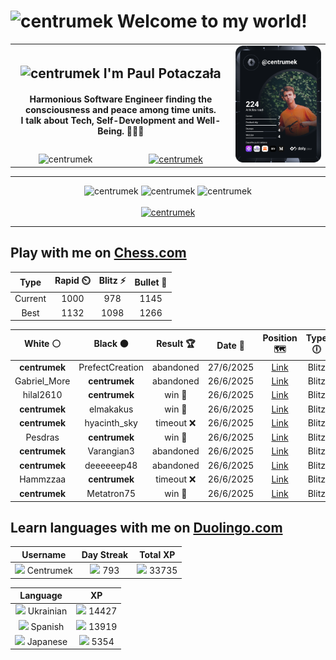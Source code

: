 <h1>
  <img
    src="https://emojis.slackmojis.com/emojis/images/1531849430/4246/blob-sunglasses.gif"
    width="30"
    alt="centrumek"
  />
  Welcome to my world!
</h1>

<table>
  <tbody>
    <tr>
      <td align="center" width="70%" colspan="2">
        <h2>
          <img
            src="https://raw.githubusercontent.com/MartinHeinz/MartinHeinz/master/wave.gif"
            width="30px"
            alt="centrumek"
          />
          I'm Paul Potaczała
        </h2>
        <h4>
          Harmonious Software Engineer finding the consciousness and peace among time units.
          <br/>
          I talk about Tech, Self-Development and Well-Being. 🌿🧘🚀
        </h4>
      </td>
      <td width="30%" rowspan="2">
        <a href="https://app.daily.dev/centrumek">
          <img
            src="./devcard.svg"
            alt="centrumek"
          />
        </a>
      </td>
    </tr>
    <tr align="center">
      <td>
        <img
          src="https://komarev.com/ghpvc/?username=centrumek&label=visitors&color=0e75b6&style=flat"
          alt="centrumek"
        >
      </td>
      <td>
        <a href="https://stackoverflow.com/users/14496012/centrumek">
          <img
            src="https://stackoverflow.com/users/flair/14496012.png?theme=dark"
            alt="centrumek"
          >
        </a>
      </td>
    </tr>
  </tbody>
</table>

---
<div align="center">
  <img 
    src="https://github-readme-stats.vercel.app/api?username=centrumek&show_icons=true&count_private=true&theme=dark&hide_border=true&hide=issues,contribs&bg_color=00000000"
    alt="centrumek"
  />
  <img
    src="https://github-readme-stats.vercel.app/api/top-langs/?username=centrumek&layout=compact&hide_border=true&theme=dark&bg_color=00000000&langs_count=6&exclude_repo=air-statistic-app"
    alt="centrumek"
  />
  <img 
    src="https://github-readme-streak-stats.herokuapp.com?user=centrumek&theme=dark&hide_border=true&background=FFFFFF00"
    alt="centrumek"
  />
  <br/>
  <br/>
  <a href="https://www.buymeacoffee.com/centrumek">
    <img
      src="https://cdn.buymeacoffee.com/buttons/v2/default-orange.png"
      height="50"
      width="210"
      alt="centrumek"
    />
  </a>
</div>

---

## Play with me on [Chess.com](https://www.chess.com/member/centrumek)

<div align="center">
<!--START_SECTION:chessStats-->
<!-- Automatically generated with https://github.com/Balastrong/chess-stats-action -->

| Type | Rapid ⏲️ | Blitz ⚡ | Bullet 🔫 |
|:---:|:---:|:---:|:---:|
| Current | 1000 | 978 | 1145 |
| Best | 1132 | 1098 | 1266 |

| White ⚪ | Black ⚫ | Result 🏆 | Date 📅 | Position 🗺️ | Type 🕕 |
|:---:|:---:|:---:|:---:|:---:|:---:|
| **centrumek** | PrefectCreation | abandoned  | 27/6/2025 | <a href="http://www.ee.unb.ca/cgi-bin/tervo/fen.pl?select=1r6/4k1p1/p6p/b1P5/2KP2P1/P5q1/1B6/5Q2 w - - 0 37">Link</a> | Blitz |
| Gabriel_More | **centrumek** | abandoned  | 26/6/2025 | <a href="http://www.ee.unb.ca/cgi-bin/tervo/fen.pl?select=r2q1br1/4k3/1pN1bn1n/2p3p1/p6p/2PBP2P/PPQN1PPB/1K1R3R b - - 1 22">Link</a> | Blitz |
| hilal2610 | **centrumek** | win 🥇 | 26/6/2025 | <a href="http://www.ee.unb.ca/cgi-bin/tervo/fen.pl?select=8/6k1/p5p1/1p1r1pKr/3P1P2/1P2R2P/P7/3R4 w - - 6 41">Link</a> | Blitz |
| **centrumek** | elmakakus | win 🥇 | 26/6/2025 | <a href="http://www.ee.unb.ca/cgi-bin/tervo/fen.pl?select=r4rk1/ppBb1pbp/4n1p1/3p2N1/3P4/2P3P1/PP3P1P/R2Q1RK1 b - - 0 15">Link</a> | Blitz |
| **centrumek** | hyacinth_sky | timeout ❌ | 26/6/2025 | <a href="http://www.ee.unb.ca/cgi-bin/tervo/fen.pl?select=8/p1p2pk1/1p3bp1/2r5/1KP5/8/8/1q6 w - - 2 52">Link</a> | Blitz |
| Pesdras | **centrumek** | win 🥇 | 26/6/2025 | <a href="http://www.ee.unb.ca/cgi-bin/tervo/fen.pl?select=6r1/p3B2k/2p1p2p/3pr3/8/7P/1PP2PP1/2R3K1 w - - 2 27">Link</a> | Blitz |
| **centrumek** | Varangian3 | abandoned  | 26/6/2025 | <a href="http://www.ee.unb.ca/cgi-bin/tervo/fen.pl?select=r4rk1/p1p2ppp/8/1p1PN3/3K4/P1P5/1nP5/R7 w - - 0 27">Link</a> | Blitz |
| **centrumek** | deeeeeep48 | abandoned  | 26/6/2025 | <a href="http://www.ee.unb.ca/cgi-bin/tervo/fen.pl?select=r1b2r2/ppp1n1kp/2p5/4q3/N6N/P7/2P1P3/R3KB2 w Q - 0 18">Link</a> | Blitz |
| Hammzzaa | **centrumek** | timeout ❌ | 26/6/2025 | <a href="http://www.ee.unb.ca/cgi-bin/tervo/fen.pl?select=7k/p4R2/6p1/8/8/4P1P1/B5P1/R6K b - - 1 36">Link</a> | Blitz |
| **centrumek** | Metatron75 | win 🥇 | 26/6/2025 | <a href="http://www.ee.unb.ca/cgi-bin/tervo/fen.pl?select=r2qkb1r/1b1np3/p2p2Bp/1p4p1/8/2N2P2/PPP3PP/R1BQK2R b KQkq - 1 14">Link</a> | Blitz |

<!--END_SECTION:chessStats-->
</div>

## Learn languages with me on [Duolingo.com](https://www.duolingo.com/profile/Centrumek)

<div align="center">
<!--START_SECTION:duolingoStats-->
<!-- Automatically generated with https://github.com/centrumek/duolingo-readme-stats-->

| Username | Day Streak | Total XP |
|:---:|:---:|:---:|
| <img src="https://raw.githubusercontent.com/centrumek/duolingo-readme-stats/main/assets/duolingo.png" height="12"> Centrumek | <img src="https://raw.githubusercontent.com/centrumek/duolingo-readme-stats/main/assets/streakinactive.svg" height="12"> 793 | <img src="https://raw.githubusercontent.com/centrumek/duolingo-readme-stats/main/assets/xp.svg" height="12"> 33735 | <img src="https://raw.githubusercontent.com/centrumek/duolingo-readme-stats/main/assets/xp.svg" height="12"> 0 |

| Language | XP |
|:---:|:---:|
| <img src="https://raw.githubusercontent.com/centrumek/duolingo-readme-stats/main/assets/langs/ukrainian.svg" height="12"> Ukrainian | <img src="https://raw.githubusercontent.com/centrumek/duolingo-readme-stats/main/assets/xp.svg" height="12"> 14427 |
| <img src="https://raw.githubusercontent.com/centrumek/duolingo-readme-stats/main/assets/langs/spanish.svg" height="12"> Spanish | <img src="https://raw.githubusercontent.com/centrumek/duolingo-readme-stats/main/assets/xp.svg" height="12"> 13919 |
| <img src="https://raw.githubusercontent.com/centrumek/duolingo-readme-stats/main/assets/langs/japanese.svg" height="12"> Japanese | <img src="https://raw.githubusercontent.com/centrumek/duolingo-readme-stats/main/assets/xp.svg" height="12"> 5354 |

<!--END_SECTION:duolingoStats-->
</div>
<!--
**centrumek/centrumek** is a ✨ _special_ ✨ repository because its `README.md` (this file) appears on your GitHub profile.

Here are some ideas to get you started:

- 🔭 I’m currently working on ...
- 🌱 I’m currently learning ...
- 👯 I’m looking to collaborate on ...
- 🤔 I’m looking for help with ...
- 💬 Ask me about ...
- 📫 How to reach me: ...
- 😄 Pronouns: ...
- ⚡ Fun fact: ...
-->

